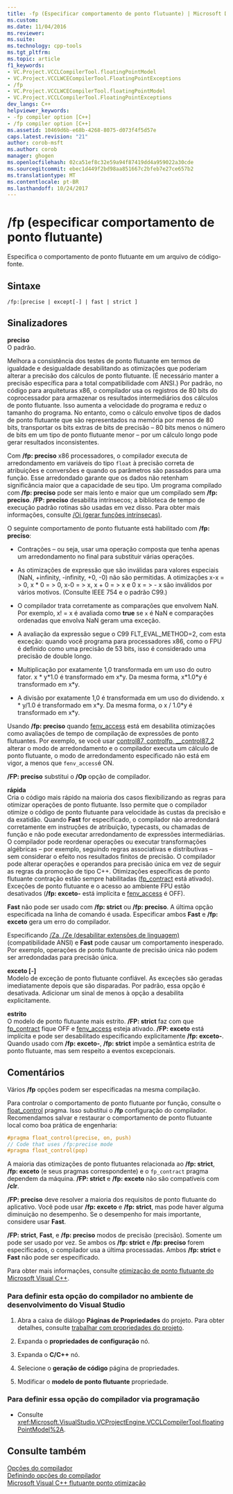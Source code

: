 ```yaml
---
title: -fp (Especificar comportamento de ponto flutuante) | Microsoft Docs
ms.custom: 
ms.date: 11/04/2016
ms.reviewer: 
ms.suite: 
ms.technology: cpp-tools
ms.tgt_pltfrm: 
ms.topic: article
f1_keywords:
- VC.Project.VCCLCompilerTool.floatingPointModel
- VC.Project.VCCLWCECompilerTool.FloatingPointExceptions
- /fp
- VC.Project.VCCLWCECompilerTool.floatingPointModel
- VC.Project.VCCLCompilerTool.FloatingPointExceptions
dev_langs: C++
helpviewer_keywords:
- -fp compiler option [C++]
- /fp compiler option [C++]
ms.assetid: 10469d6b-e68b-4268-8075-d073f4f5d57e
caps.latest.revision: "21"
author: corob-msft
ms.author: corob
manager: ghogen
ms.openlocfilehash: 02ca51ef8c32e59a94f87419dd4a959022a30cde
ms.sourcegitcommit: ebec1d449f2bd98aa851667c2bfeb7e27ce657b2
ms.translationtype: MT
ms.contentlocale: pt-BR
ms.lasthandoff: 10/24/2017
---
```

# <a name="fp-specify-floating-point-behavior"></a>/fp (especificar comportamento de ponto flutuante)
Especifica o comportamento de ponto flutuante em um arquivo de código-fonte.  
  
## <a name="syntax"></a>Sintaxe  
  
```  
/fp:[precise | except[-] | fast | strict ]  
```  
  
## <a name="flags"></a>Sinalizadores  
 **preciso**  
 O padrão.  
  
 Melhora a consistência dos testes de ponto flutuante em termos de igualdade e desigualdade desabilitando as otimizações que poderiam alterar a precisão dos cálculos de ponto flutuante. (É necessário manter a precisão específica para a total compatibilidade com ANSI.) Por padrão, no código para arquiteturas x86, o compilador usa os registros de 80 bits do coprocessador para armazenar os resultados intermediários dos cálculos de ponto flutuante. Isso aumenta a velocidade do programa e reduz o tamanho do programa. No entanto, como o cálculo envolve tipos de dados de ponto flutuante que são representados na memória por menos de 80 bits, transportar os bits extras de bits de precisão – 80 bits menos o número de bits em um tipo de ponto flutuante menor – por um cálculo longo pode gerar resultados inconsistentes.  
  
 Com **/fp: preciso** x86 processadores, o compilador executa de arredondamento em variáveis do tipo `float` à precisão correta de atribuições e conversões e quando os parâmetros são passados para uma função. Esse arredondado garante que os dados não retenham significância maior que a capacidade de seu tipo. Um programa compilado com **/fp: preciso** pode ser mais lento e maior que um compilado sem **/fp: preciso**. **/FP: preciso** desabilita intrínsecos; a biblioteca de tempo de execução padrão rotinas são usadas em vez disso. Para obter mais informações, consulte [/Oi (gerar funções intrínsecas)](../../build/reference/oi-generate-intrinsic-functions.md).  
  
 O seguinte comportamento de ponto flutuante está habilitado com **/fp: preciso**:  
  
-   Contrações – ou seja, usar uma operação composta que tenha apenas um arredondamento no final para substituir várias operações.  
  
-   As otimizações de expressão que são inválidas para valores especiais (NaN, +infinity, -infinity, +0, -0) não são permitidas. A otimizações x-x = > 0, x * 0 = > 0, x-0 = > x, x + 0 = > x e 0 x = > - x são inválidos por vários motivos. (Consulte IEEE 754 e o padrão C99.)  
  
-   O compilador trata corretamente as comparações que envolvem NaN. Por exemplo, x! = x é avaliada como **true** se `x` é NaN e comparações ordenadas que envolva NaN geram uma exceção.  
  
-   A avaliação da expressão segue o C99 FLT_EVAL_METHOD=2, com esta exceção: quando você programa para processadores x86, como o FPU é definido como uma precisão de 53 bits, isso é considerado uma precisão de double longo.  
  
-   Multiplicação por exatamente 1,0 transformada em um uso do outro fator. x * y\*1.0 é transformado em x\*y. Da mesma forma, x\*1.0\*y é transformado em x\*y.  
  
-   A divisão por exatamente 1,0 é transformada em um uso do dividendo. x * y/1.0 é transformado em x\*y. Da mesma forma, o x / 1.0\*y é transformado em x\*y.  
  
 Usando **/fp: preciso** quando [fenv_access](../../preprocessor/fenv-access.md) está em desabilita otimizações como avaliações de tempo de compilação de expressões de ponto flutuantes. Por exemplo, se você usar [control87, controlfp, \__control87_2](../../c-runtime-library/reference/control87-controlfp-control87-2.md) alterar o modo de arredondamento e o compilador executa um cálculo de ponto flutuante, o modo de arredondamento especificado não está em vigor, a menos que `fenv_access`é ON.  
  
 **/FP: preciso** substitui o **/Op** opção de compilador.  
  
 **rápida**  
 Cria o código mais rápido na maioria dos casos flexibilizando as regras para otimizar operações de ponto flutuante. Isso permite que o compilador otimize o código de ponto flutuante para velocidade às custas da precisão e da exatidão. Quando **Fast** for especificado, o compilador não arredondará corretamente em instruções de atribuição, typecasts, ou chamadas de função e não pode executar arredondamento de expressões intermediárias. O compilador pode reordenar operações ou executar transformações algébricas – por exemplo, seguindo regras associativas e distributivas – sem considerar o efeito nos resultados finitos de precisão. O compilador pode alterar operações e operandos para precisão única em vez de seguir as regras da promoção de tipo C++. Otimizações específicas de ponto flutuante contração estão sempre habilitadas ([fp_contract](../../preprocessor/fp-contract.md) está ativado). Exceções de ponto flutuante e o acesso ao ambiente FPU estão desativados (**/fp: exceto-** está implícita e [fenv_access](../../preprocessor/fenv-access.md) é OFF).  
  
 **Fast** não pode ser usado com **/fp: strict** ou **/fp: preciso**. A última opção especificada na linha de comando é usada. Especificar ambos **Fast** e **/fp: exceto** gera um erro do compilador.  
  
 Especificando [/Za, /Ze (desabilitar extensões de linguagem)](../../build/reference/za-ze-disable-language-extensions.md) (compatibilidade ANSI) e **Fast** pode causar um comportamento inesperado. Por exemplo, operações de ponto flutuante de precisão única não podem ser arredondadas para precisão única.  
  
 **exceto [-]**  
 Modelo de exceção de ponto flutuante confiável. As exceções são geradas imediatamente depois que são disparadas. Por padrão, essa opção é desativada. Adicionar um sinal de menos à opção a desabilita explicitamente.  
  
 **estrito**  
 O modelo de ponto flutuante mais estrito. **/FP: strict** faz com que [fp_contract](../../preprocessor/fp-contract.md) fique OFF e [fenv_access](../../preprocessor/fenv-access.md) esteja ativado. **/FP: exceto** está implícita e pode ser desabilitado especificando explicitamente **/fp: exceto-**. Quando usado com **/fp: exceto-**, **/fp: strict** impõe a semântica estrita de ponto flutuante, mas sem respeito a eventos excepcionais.  
  
## <a name="remarks"></a>Comentários  
 Vários **/fp** opções podem ser especificadas na mesma compilação.  
  
 Para controlar o comportamento de ponto flutuante por função, consulte o [float_control](../../preprocessor/float-control.md) pragma. Isso substitui o **/fp** configuração do compilador. Recomendamos salvar e restaurar o comportamento de ponto flutuante local como boa prática de engenharia:  
  
```cpp  
#pragma float_control(precise, on, push)  
// Code that uses /fp:precise mode  
#pragma float_control(pop)  
```  
  
 A maioria das otimizações de ponto flutuantes relacionada ao **/fp: strict**, **/fp: exceto** (e seus pragmas correspondente) e o `fp_contract` pragma dependem da máquina. **/FP: strict** e **/fp: exceto** não são compatíveis com **/clr**.  
  
 **/FP: preciso** deve resolver a maioria dos requisitos de ponto flutuante do aplicativo. Você pode usar **/fp: exceto** e **/fp: strict**, mas pode haver alguma diminuição no desempenho. Se o desempenho for mais importante, considere usar **Fast**.  
  
 **/FP: strict**, **Fast**, e **/fp: preciso** modos de precisão (precisão). Somente um pode ser usado por vez. Se ambos os **/fp: strict** e **/fp: preciso** forem especificados, o compilador usa a última processadas. Ambos **/fp: strict** e **Fast** não pode ser especificado.  
  
 Para obter mais informações, consulte [otimização de ponto flutuante do Microsoft Visual C++](http://msdn.microsoft.com/library/aa289157.aspx).  
  
### <a name="to-set-this-compiler-option-in-the-visual-studio-development-environment"></a>Para definir esta opção do compilador no ambiente de desenvolvimento do Visual Studio  
  
1.  Abra a caixa de diálogo **Páginas de Propriedades** do projeto. Para obter detalhes, consulte [trabalhar com propriedades do projeto](../../ide/working-with-project-properties.md).  
  
2.  Expanda o **propriedades de configuração** nó.  
  
3.  Expanda o **C/C++** nó.  
  
4.  Selecione o **geração de código** página de propriedades.  
  
5.  Modificar o **modelo de ponto flutuante** propriedade.  
  
### <a name="to-set-this-compiler-option-programmatically"></a>Para definir essa opção do compilador via programação  
  
-   Consulte <xref:Microsoft.VisualStudio.VCProjectEngine.VCCLCompilerTool.floatingPointModel%2A>.  
  
## <a name="see-also"></a>Consulte também  
 [Opções do compilador](../../build/reference/compiler-options.md)   
 [Definindo opções do compilador](../../build/reference/setting-compiler-options.md)   
 [Microsoft Visual C++ flutuante ponto otimização](http://msdn.microsoft.com/library/aa289157.aspx)